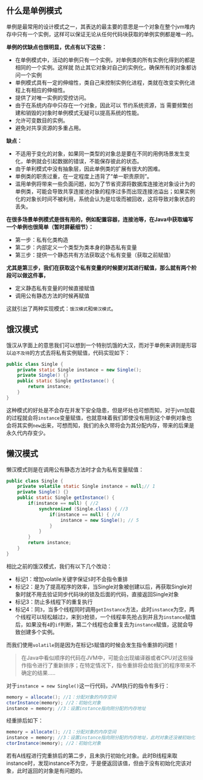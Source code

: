 ## 什么是单例模式
单例是最常用的设计模式之一，其表达的最主要的意思是一个对象在整个jvm堆内存中只有一个实例，这样可以保证无论从任何代码块获取的单例实例都是唯一的。

**单例的优缺点也很明显，优点有以下这些：**
 - 在单例模式中，活动的单例只有一个实例，对单例类的所有实例化得到的都是相同的一个实例。这样就 防止其它对象对自己的实例化，确保所有的对象都访问一个实例
 - 单例模式具有一定的伸缩性，类自己来控制实例化进程，类就在改变实例化进程上有相应的伸缩性。
 - 提供了对唯一实例的受控访问。
 - 由于在系统内存中只存在一个对象，因此可以 节约系统资源，当 需要频繁创建和销毁的对象时单例模式无疑可以提高系统的性能。
 - 允许可变数目的实例。
 - 避免对共享资源的多重占用。

**缺点：**
 - 不适用于变化的对象，如果同一类型的对象总是要在不同的用例场景发生变化，单例就会引起数据的错误，不能保存彼此的状态。
 - 由于单利模式中没有抽象层，因此单例类的扩展有很大的困难。
 - 单例类的职责过重，在一定程度上违背了“单一职责原则”。
 - 滥用单例将带来一些负面问题，如为了节省资源将数据库连接池对象设计为的单例类，可能会导致共享连接池对象的程序过多而出现连接池溢出；如果实例化的对象长时间不被利用，系统会认为是垃圾而被回收，这将导致对象状态的丢失。

**在很多场景单例模式是很有用的，例如配置容器，连接池等，在Java中获取编写一个单例也很简单（暂时屏蔽细节）：**
 - 第一步：私有化类构造
 - 第二步：内部定义一个类型为类本身的静态私有变量
 - 第三步：提供一个静态共有方法获取这个私有变量（获取之前赋值）

**尤其是第三步，我们在获取这个私有变量的时候要对其进行赋值，那么就有两个阶段可以做这件事，**
 - 定义静态私有变量的时候直接赋值
 - 调用公有静态方法的时候再赋值

这就引出了两种实现模式：``饿汉模式``和``懒汉模式``。
## 饿汉模式
饿汉从字面上的意思我们可以想到一个特别饥饿的大汉，而对于单例来讲则是形容以``迫不及待``的方式去将私有实例赋值，代码实现如下：
```java
public class Single {
	private static Single instance = new Single();
	private Single() {}
	public static Single getInstance() {
		return instance;
	}
}
```
这种模式的好处是不会存在并发下安全隐患，但是坏处也可想而知，对于jvm加载的过程就会将``instance``变量赋值，也就意味着我们即使没有用到这个单例对象也会将其实例``new``出来，可想而知，我们的永久带将会为其分配内存，带来的后果是永久代内存变少。

## 懒汉模式
懒汉模式则是在调用公有静态方法时才会为私有变量赋值：
```java
public class Single {
	private volatile static Single instance = null;// 1
	private Single() {}
	public static Single getInstance() {
		if(instance == null) { //2
			synchronized (Single.class) { //3
				if(instance == null) { //4
					instance = new Single(); // 5
				}
			}
		}
		return instance;
	}
}
```
相比之前的饿汉模式，我们有以下几个改动：
 - 标记1：增加volatile关键字保证``5``时不会指令重排
 - 标记2：是为了提高程序的效率，当Single对象被创建以后，再获取Single对象时就不用去验证同步代码块的锁及后面的代码，直接返回Single对象
 - 标记3：防止多线程下的重复执行
 - 标记4：同``3``，当多个线程同时调用``getInstance``方法，此时``instance``为空，两个线程可以轻松越过``2``，来到``3``抢锁，一个线程率先抢占到并且为``instance``赋值后，如果没有``4``的``if``判断，第二个线程也会重复去为``instance``赋值，这就会导致创建多个实例。

而我们使用``volatile``则是因为在标记``5``赋值的时候会发生指令重排的问题！
> 在Java中看似顺序的代码在JVM中，可能会出现编译器或者CPU对这些操作指令进行了重新排序；在特定情况下，指令重排将会给我们的程序带来不确定的结果.....

对于``instance = new Single()``这一行代码，JVM执行的指令有多行：
```java
memory = allocate(); //1：分配对象的内存空间
ctorInstance(memory); //2：初始化对象
instance = memory; //3：设置instance指向刚分配的内存地址
```
经重排后如下：
```java
memory = allocate(); //1：分配对象的内存空间
instance = memory; //3：设置instance指向刚分配的内存地址，此时对象还没被初始化
ctorInstance(memory); //2：初始化对象
```
若有A线程进行完重排后的第二步，且未执行初始化对象。此时B线程来取instance时，发现instance不为空，于是便返回该值，但由于没有初始化完该对象，此时返回的对象是有问题的。
